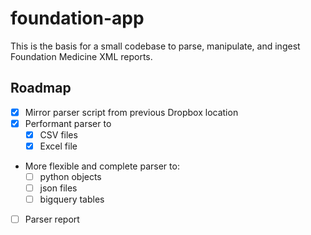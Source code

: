 # foundation-app

This is the basis for a small codebase to parse, manipulate, and ingest Foundation Medicine XML reports.

## Roadmap

- [X] Mirror parser script from previous Dropbox location
- [X] Performant parser to
  - [X] CSV files
  - [X] Excel file
- More flexible and complete parser to:
  - [ ] python objects
  - [ ] json files
  - [ ] bigquery tables
- [ ] Parser report
